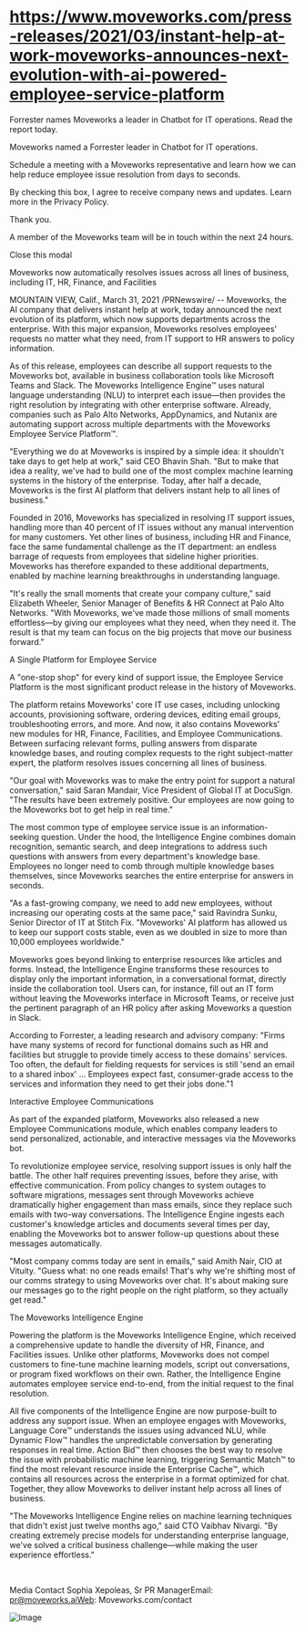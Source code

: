# https://www.moveworks.com/press-releases/2021/03/instant-help-at-work-moveworks-announces-next-evolution-with-ai-powered-employee-service-platform

Forrester names Moveworks a leader in Chatbot for IT operations. Read the report today.

Moveworks named a Forrester leader in Chatbot for IT operations. 

Schedule a meeting with a Moveworks representative and learn how we can help reduce employee issue resolution from days to seconds.

By checking this box, I agree to receive company news and updates. Learn more in the Privacy Policy.

Thank you.

A member of the Moveworks team will be in touch within the next 24 hours.



  Close this modal
  


Moveworks now automatically resolves issues across all lines of business, including IT, HR, Finance, and Facilities

MOUNTAIN VIEW, Calif., March 31, 2021 /PRNewswire/ -- Moveworks, the AI company that delivers instant help at work, today announced the next evolution of its platform, which now supports departments across the enterprise. With this major expansion, Moveworks resolves employees' requests no matter what they need, from IT support to HR answers to policy information.

As of this release, employees can describe all support requests to the Moveworks bot, available in business collaboration tools like Microsoft Teams and Slack. The Moveworks Intelligence Engine™ uses natural language understanding (NLU) to interpret each issue—then provides the right resolution by integrating with other enterprise software. Already, companies such as Palo Alto Networks, AppDynamics, and Nutanix are automating support across multiple departments with the Moveworks Employee Service Platform™.

"Everything we do at Moveworks is inspired by a simple idea: it shouldn't take days to get help at work," said CEO Bhavin Shah. "But to make that idea a reality, we've had to build one of the most complex machine learning systems in the history of the enterprise. Today, after half a decade, Moveworks is the first AI platform that delivers instant help to all lines of business."

Founded in 2016, Moveworks has specialized in resolving IT support issues, handling more than 40 percent of IT issues without any manual intervention for many customers. Yet other lines of business, including HR and Finance, face the same fundamental challenge as the IT department: an endless barrage of requests from employees that sideline higher priorities. Moveworks has therefore expanded to these additional departments, enabled by machine learning breakthroughs in understanding language.

"It's really the small moments that create your company culture," said Elizabeth Wheeler, Senior Manager of Benefits & HR Connect at Palo Alto Networks. "With Moveworks, we've made those millions of small moments effortless—by giving our employees what they need, when they need it. The result is that my team can focus on the big projects that move our business forward."

A Single Platform for Employee Service

A "one-stop shop" for every kind of support issue, the Employee Service Platform is the most significant product release in the history of Moveworks.

The platform retains Moveworks' core IT use cases, including unlocking accounts, provisioning software, ordering devices, editing email groups, troubleshooting errors, and more. And now, it also contains Moveworks' new modules for HR, Finance, Facilities, and Employee Communications. Between surfacing relevant forms, pulling answers from disparate knowledge bases, and routing complex requests to the right subject-matter expert, the platform resolves issues concerning all lines of business.

"Our goal with Moveworks was to make the entry point for support a natural conversation," said Saran Mandair, Vice President of Global IT at DocuSign. "The results have been extremely positive. Our employees are now going to the Moveworks bot to get help in real time."

The most common type of employee service issue is an information-seeking question. Under the hood, the Intelligence Engine combines domain recognition, semantic search, and deep integrations to address such questions with answers from every department's knowledge base. Employees no longer need to comb through multiple knowledge bases themselves, since Moveworks searches the entire enterprise for answers in seconds.

"As a fast-growing company, we need to add new employees, without increasing our operating costs at the same pace," said Ravindra Sunku, Senior Director of IT at Stitch Fix. "Moveworks' AI platform has allowed us to keep our support costs stable, even as we doubled in size to more than 10,000 employees worldwide."

Moveworks goes beyond linking to enterprise resources like articles and forms. Instead, the Intelligence Engine transforms these resources to display only the important information, in a conversational format, directly inside the collaboration tool. Users can, for instance, fill out an IT form without leaving the Moveworks interface in Microsoft Teams, or receive just the pertinent paragraph of an HR policy after asking Moveworks a question in Slack.

According to Forrester, a leading research and advisory company: "Firms have many systems of record for functional domains such as HR and facilities but struggle to provide timely access to these domains' services. Too often, the default for fielding requests for services is still 'send an email to a shared inbox' ... Employees expect fast, consumer-grade access to the services and information they need to get their jobs done."1

Interactive Employee Communications

As part of the expanded platform, Moveworks also released a new Employee Communications module, which enables company leaders to send personalized, actionable, and interactive messages via the Moveworks bot.

To revolutionize employee service, resolving support issues is only half the battle. The other half requires preventing issues, before they arise, with effective communication. From policy changes to system outages to software migrations, messages sent through Moveworks achieve dramatically higher engagement than mass emails, since they replace such emails with two-way conversations. The Intelligence Engine ingests each customer's knowledge articles and documents several times per day, enabling the Moveworks bot to answer follow-up questions about these messages automatically.

"Most company comms today are sent in emails," said Amith Nair, CIO at Vituity. "Guess what: no one reads emails! That's why we're shifting most of our comms strategy to using Moveworks over chat. It's about making sure our messages go to the right people on the right platform, so they actually get read."

The Moveworks Intelligence Engine

Powering the platform is the Moveworks Intelligence Engine, which received a comprehensive update to handle the diversity of HR, Finance, and Facilities issues. Unlike other platforms, Moveworks does not compel customers to fine-tune machine learning models, script out conversations, or program fixed workflows on their own. Rather, the Intelligence Engine automates employee service end-to-end, from the initial request to the final resolution.

All five components of the Intelligence Engine are now purpose-built to address any support issue. When an employee engages with Moveworks, Language Core™ understands the issues using advanced NLU, while Dynamic Flow™ handles the unpredictable conversation by generating responses in real time. Action Bid™ then chooses the best way to resolve the issue with probabilistic machine learning, triggering Semantic Match™ to find the most relevant resource inside the Enterprise Cache™, which contains all resources across the enterprise in a format optimized for chat. Together, they allow Moveworks to deliver instant help across all lines of business.

"The Moveworks Intelligence Engine relies on machine learning techniques that didn't exist just twelve months ago," said CTO Vaibhav Nivargi. "By creating extremely precise models for understanding enterprise language, we've solved a critical business challenge—while making the user experience effortless."

 

Media Contact Sophia Xepoleas, Sr PR ManagerEmail: pr@moveworks.aiWeb: Moveworks.com/contact 



![Image](https://www.moveworks.com/hubfs/img/site/qr-demo.png)
